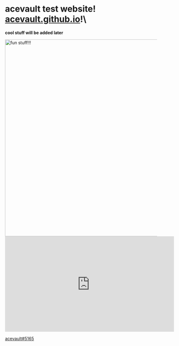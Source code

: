 # acevault test website!  **[acevault.github.io](https://acevault.github.io/)**!\

**cool stuff will be added later**

<a href="https://acevault.github.io/epicsites">
<img alt="fun stuff!!!" src="https://cdn.discordapp.com/attachments/796885087526191157/1015648097893896212/websitelogo.png"
width="650">




         

<iframe width="560" height="315" src="https://www.youtube.com/embed/gtZhEKdsR4A" title="YouTube video player" frameborder="0" allow="accelerometer; autoplay; clipboard-write; encrypted-media; gyroscope; picture-in-picture" allowfullscreen></iframe>

acevault#5165
